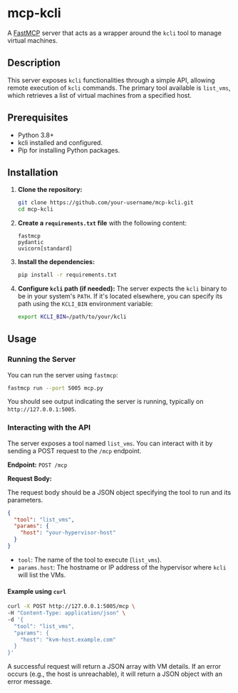 # mcp-kcli

A [FastMCP](https://github.com/sshaidm/fastmcp) server that acts as a wrapper around the `kcli` tool to manage virtual machines.

## Description

This server exposes `kcli` functionalities through a simple API, allowing remote execution of `kcli` commands. The primary tool available is `list_vms`, which retrieves a list of virtual machines from a specified host.

## Prerequisites

- Python 3.8+
- kcli installed and configured.
- Pip for installing Python packages.

## Installation

1.  **Clone the repository:**
    ```bash
    git clone https://github.com/your-username/mcp-kcli.git
    cd mcp-kcli
    ```

2.  **Create a `requirements.txt` file** with the following content:
    ```
    fastmcp
    pydantic
    uvicorn[standard]
    ```

3.  **Install the dependencies:**
    ```bash
    pip install -r requirements.txt
    ```

4.  **Configure `kcli` path (if needed):**
    The server expects the `kcli` binary to be in your system's `PATH`. If it's located elsewhere, you can specify its path using the `KCLI_BIN` environment variable:
    ```bash
    export KCLI_BIN=/path/to/your/kcli
    ```

## Usage

### Running the Server

You can run the server using `fastmcp`:

```bash
fastmcp run --port 5005 mcp.py
```

You should see output indicating the server is running, typically on `http://127.0.0.1:5005`.

### Interacting with the API

The server exposes a tool named `list_vms`. You can interact with it by sending a POST request to the `/mcp` endpoint.

**Endpoint:** `POST /mcp`

**Request Body:**

The request body should be a JSON object specifying the tool to run and its parameters.

```json
{
  "tool": "list_vms",
  "params": {
    "host": "your-hypervisor-host"
  }
}
```

-   `tool`: The name of the tool to execute (`list_vms`).
-   `params.host`: The hostname or IP address of the hypervisor where `kcli` will list the VMs.

#### Example using `curl`

```bash
curl -X POST http://127.0.0.1:5005/mcp \
-H "Content-Type: application/json" \
-d '{
  "tool": "list_vms",
  "params": {
    "host": "kvm-host.example.com"
  }
}'
```

A successful request will return a JSON array with VM details. If an error occurs (e.g., the host is unreachable), it will return a JSON object with an error message.
